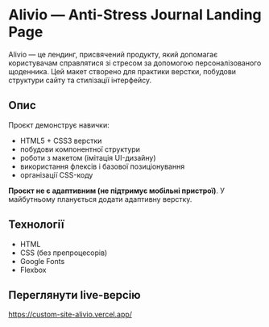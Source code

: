 # Alivio — Anti-Stress Journal Landing Page

Alivio — це лендинг, присвячений продукту, який допомагає користувачам справлятися зі стресом за допомогою персоналізованого щоденника. Цей макет створено для практики верстки, побудови структури сайту та стилізації інтерфейсу.

## Опис

Проєкт демонструє навички:
- HTML5 + CSS3 верстки
- побудови компонентної структури
- роботи з макетом (імітація UI-дизайну)
- використання флексів і базової позиціонування
- організації CSS-коду

**Проєкт не є адаптивним (не підтримує мобільні пристрої)**. У майбутньому планується додати адаптивну верстку.

## Технології

- HTML
- CSS (без препроцесорів)
- Google Fonts
- Flexbox

## Переглянути live-версію
https://custom-site-alivio.vercel.app/

